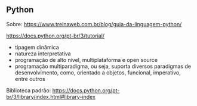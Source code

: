 


## Python

Sobre:
https://www.treinaweb.com.br/blog/guia-da-linguagem-python/

https://docs.python.org/pt-br/3/tutorial/

- tipagem dinâmica 
- natureza interpretativa
 - programação de alto nível, multiplataforma e open source
 - programação multiparadigma, ou seja, suporta diversos paradigmas de desenvolvimento, como, orientado a objetos, funcional, imperativo, entre outros


Biblioteca padrão:
https://docs.python.org/pt-br/3/library/index.html#library-index